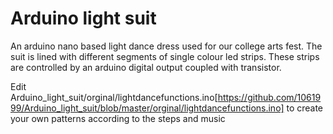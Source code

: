 # Arduino light suit

An arduino nano based light dance dress used for our college arts fest. The suit is lined with different segments of single colour led strips. These strips are controlled by an arduino digital output coupled with transistor.

Edit Arduino_light_suit/orginal/lightdancefunctions.ino[https://github.com/1061999/Arduino_light_suit/blob/master/orginal/lightdancefunctions.ino] to create your own patterns according to the steps and music
